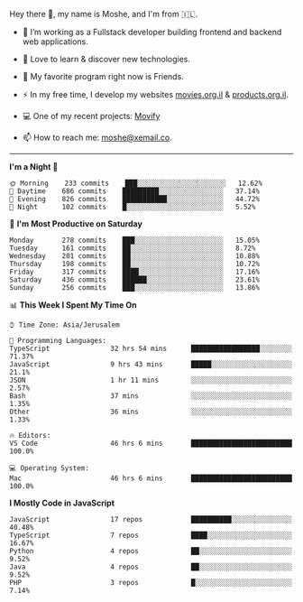 Hey there 👋, my name is Moshe, and I'm from 🇮🇱.

- :telescope: I’m working as a Fullstack developer building frontend and backend web applications.

- :seedling: Love to learn & discover new technologies.

- 🍿 My favorite program right now is Friends.

- :zap: In my free time, I develop my websites [movies.org.il](https://movies.org.il) & [products.org.il](https://products.org.il).

- 💻 One of my recent projects: [Movify](https://github.com/jewishmoses/movify)

- :mailbox: How to reach me: moshe@xemail.co.

<hr/>

<!--START_SECTION:waka-->
**I'm a Night 🦉** 

```text
🌞 Morning    233 commits    ███░░░░░░░░░░░░░░░░░░░░░░   12.62% 
🌆 Daytime    686 commits    █████████░░░░░░░░░░░░░░░░   37.14% 
🌃 Evening    826 commits    ███████████░░░░░░░░░░░░░░   44.72% 
🌙 Night      102 commits    █░░░░░░░░░░░░░░░░░░░░░░░░   5.52%

```
📅 **I'm Most Productive on Saturday** 

```text
Monday       278 commits    ███░░░░░░░░░░░░░░░░░░░░░░   15.05% 
Tuesday      161 commits    ██░░░░░░░░░░░░░░░░░░░░░░░   8.72% 
Wednesday    201 commits    ██░░░░░░░░░░░░░░░░░░░░░░░   10.88% 
Thursday     198 commits    ██░░░░░░░░░░░░░░░░░░░░░░░   10.72% 
Friday       317 commits    ████░░░░░░░░░░░░░░░░░░░░░   17.16% 
Saturday     436 commits    ██████░░░░░░░░░░░░░░░░░░░   23.61% 
Sunday       256 commits    ███░░░░░░░░░░░░░░░░░░░░░░   13.86%

```


📊 **This Week I Spent My Time On** 

```text
⌚︎ Time Zone: Asia/Jerusalem

💬 Programming Languages: 
TypeScript               32 hrs 54 mins      █████████████████░░░░░░░░   71.37% 
JavaScript               9 hrs 43 mins       █████░░░░░░░░░░░░░░░░░░░░   21.1% 
JSON                     1 hr 11 mins        ░░░░░░░░░░░░░░░░░░░░░░░░░   2.57% 
Bash                     37 mins             ░░░░░░░░░░░░░░░░░░░░░░░░░   1.35% 
Other                    36 mins             ░░░░░░░░░░░░░░░░░░░░░░░░░   1.33%

🔥 Editors: 
VS Code                  46 hrs 6 mins       █████████████████████████   100.0%

💻 Operating System: 
Mac                      46 hrs 6 mins       █████████████████████████   100.0%

```

**I Mostly Code in JavaScript** 

```text
JavaScript               17 repos            ██████████░░░░░░░░░░░░░░░   40.48% 
TypeScript               7 repos             ████░░░░░░░░░░░░░░░░░░░░░   16.67% 
Python                   4 repos             ██░░░░░░░░░░░░░░░░░░░░░░░   9.52% 
Java                     4 repos             ██░░░░░░░░░░░░░░░░░░░░░░░   9.52% 
PHP                      3 repos             █░░░░░░░░░░░░░░░░░░░░░░░░   7.14%

```



<!--END_SECTION:waka-->
